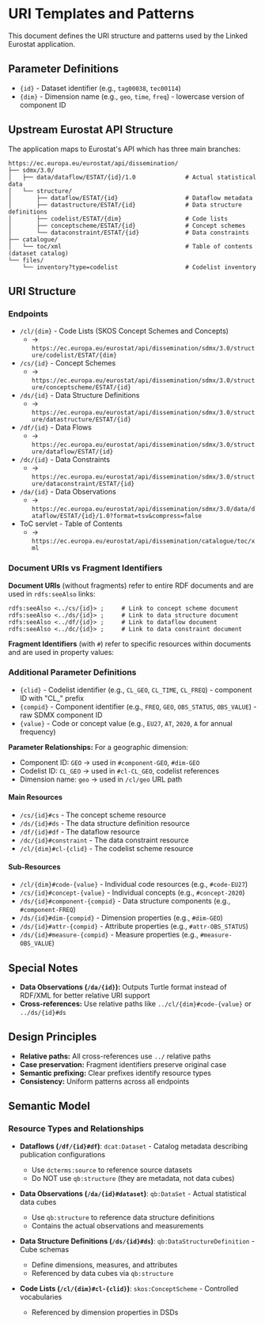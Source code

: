 # URI Templates and Patterns

This document defines the URI structure and patterns used by the Linked Eurostat application.

## Parameter Definitions

- `{id}` - Dataset identifier (e.g., `tag00038`, `tec00114`)
- `{dim}` - Dimension name (e.g., `geo`, `time`, `freq`) - lowercase version of component ID

## Upstream Eurostat API Structure

The application maps to Eurostat's API which has three main branches:

```
https://ec.europa.eu/eurostat/api/dissemination/
├── sdmx/3.0/
│   ├── data/dataflow/ESTAT/{id}/1.0              # Actual statistical data
│   └── structure/
│       ├── dataflow/ESTAT/{id}                   # Dataflow metadata
│       ├── datastructure/ESTAT/{id}              # Data structure definitions
│       ├── codelist/ESTAT/{dim}                  # Code lists
│       ├── conceptscheme/ESTAT/{id}              # Concept schemes
│       └── dataconstraint/ESTAT/{id}             # Data constraints
├── catalogue/
│   └── toc/xml                                   # Table of contents (dataset catalog)
└── files/
    └── inventory?type=codelist                   # Codelist inventory
```

## URI Structure

### Endpoints

- `/cl/{dim}` - Code Lists (SKOS Concept Schemes and Concepts)
  - → `https://ec.europa.eu/eurostat/api/dissemination/sdmx/3.0/structure/codelist/ESTAT/{dim}`
- `/cs/{id}` - Concept Schemes
  - → `https://ec.europa.eu/eurostat/api/dissemination/sdmx/3.0/structure/conceptscheme/ESTAT/{id}`
- `/ds/{id}` - Data Structure Definitions
  - → `https://ec.europa.eu/eurostat/api/dissemination/sdmx/3.0/structure/datastructure/ESTAT/{id}`
- `/df/{id}` - Data Flows
  - → `https://ec.europa.eu/eurostat/api/dissemination/sdmx/3.0/structure/dataflow/ESTAT/{id}`
- `/dc/{id}` - Data Constraints
  - → `https://ec.europa.eu/eurostat/api/dissemination/sdmx/3.0/structure/dataconstraint/ESTAT/{id}`
- `/da/{id}` - Data Observations
  - → `https://ec.europa.eu/eurostat/api/dissemination/sdmx/3.0/data/dataflow/ESTAT/{id}/1.0?format=tsv&compress=false`
- ToC servlet - Table of Contents
  - → `https://ec.europa.eu/eurostat/api/dissemination/catalogue/toc/xml`

### Document URIs vs Fragment Identifiers

**Document URIs** (without fragments) refer to entire RDF documents and are used in `rdfs:seeAlso` links:
```turtle
rdfs:seeAlso <../cs/{id}> ;     # Link to concept scheme document
rdfs:seeAlso <../ds/{id}> ;     # Link to data structure document
rdfs:seeAlso <../df/{id}> ;     # Link to dataflow document
rdfs:seeAlso <../dc/{id}> ;     # Link to data constraint document
```

**Fragment Identifiers** (with `#`) refer to specific resources within documents and are used in property values:

### Additional Parameter Definitions

- `{clid}` - Codelist identifier (e.g., `CL_GEO`, `CL_TIME`, `CL_FREQ`) - component ID with "CL_" prefix
- `{compid}` - Component identifier (e.g., `FREQ`, `GEO`, `OBS_STATUS`, `OBS_VALUE`) - raw SDMX component ID
- `{value}` - Code or concept value (e.g., `EU27`, `AT`, `2020`, `A` for annual frequency)

**Parameter Relationships:** For a geographic dimension:
- Component ID: `GEO` → used in `#component-GEO`, `#dim-GEO`
- Codelist ID: `CL_GEO` → used in `#cl-CL_GEO`, codelist references
- Dimension name: `geo` → used in `/cl/geo` URL path

#### Main Resources
- `/cs/{id}#cs` - The concept scheme resource
- `/ds/{id}#ds` - The data structure definition resource
- `/df/{id}#df` - The dataflow resource
- `/dc/{id}#constraint` - The data constraint resource
- `/cl/{dim}#cl-{clid}` - The codelist scheme resource

#### Sub-Resources
- `/cl/{dim}#code-{value}` - Individual code resources (e.g., `#code-EU27`)
- `/cs/{id}#concept-{value}` - Individual concepts (e.g., `#concept-2020`)
- `/ds/{id}#component-{compid}` - Data structure components (e.g., `#component-FREQ`)
- `/ds/{id}#dim-{compid}` - Dimension properties (e.g., `#dim-GEO`)
- `/ds/{id}#attr-{compid}` - Attribute properties (e.g., `#attr-OBS_STATUS`)
- `/ds/{id}#measure-{compid}` - Measure properties (e.g., `#measure-OBS_VALUE`)

## Special Notes

- **Data Observations (`/da/{id}`):** Outputs Turtle format instead of RDF/XML for better relative URI support
- **Cross-references:** Use relative paths like `../cl/{dim}#code-{value}` or `../ds/{id}#ds`

## Design Principles

- **Relative paths:** All cross-references use `../` relative paths
- **Case preservation:** Fragment identifiers preserve original case
- **Semantic prefixing:** Clear prefixes identify resource types
- **Consistency:** Uniform patterns across all endpoints

## Semantic Model

### Resource Types and Relationships

- **Dataflows (`/df/{id}#df`)**: `dcat:Dataset` - Catalog metadata describing publication configurations
  - Use `dcterms:source` to reference source datasets
  - Do NOT use `qb:structure` (they are metadata, not data cubes)

- **Data Observations (`/da/{id}#dataset`)**: `qb:DataSet` - Actual statistical data cubes
  - Use `qb:structure` to reference data structure definitions
  - Contains the actual observations and measurements

- **Data Structure Definitions (`/ds/{id}#ds`)**: `qb:DataStructureDefinition` - Cube schemas
  - Define dimensions, measures, and attributes
  - Referenced by data cubes via `qb:structure`

- **Code Lists (`/cl/{dim}#cl-{clid}`)**: `skos:ConceptScheme` - Controlled vocabularies
  - Referenced by dimension properties in DSDs

